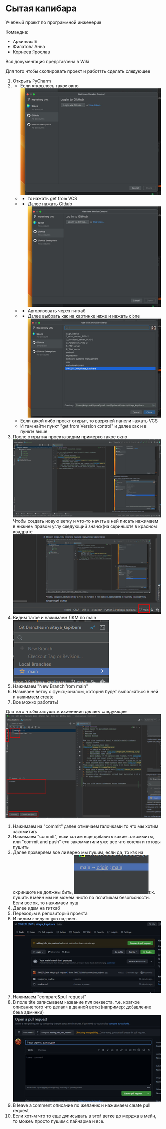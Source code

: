 # Сытая капибара
Учебный проект по программной инженерии

Командна:
- Архипова Е
- Филатова Анна
- Корнеев Ярослав

Вся документация представлена в Wiki

Для того чтобы скопировать проект и работать сделать следующее
1. Открыть PyCharm
2. - Если открылось такое окно
![img.png](images_for_readme/img.png)
    - - то нажать get from VCS
    - - Далее нажать Github ![img.png](images_for_readme/img_1.png)
    - - Авторизовать через гитхаб
    - - Далее выбрать как на картинке ниже и нажать clone ![img.png](images_for_readme/img_2.png)
   - Если какой либо проект открыт, то вверхней панели нажать VCS
   - И там найти пункт "get from Version control" и далее как и в пункте выше
3. После открытия проекта видим примерно такое окно ![img.png](images_for_readme/img_3.png)
Чтобы создать новую ветку и что-то начать в ней писать нажимаем в нижнем правом углу следующий значок(на скриншоте в красном квадрате)
![img.png](images_for_readme/img_4.png)
4. Видим такое и нажимаем ЛКМ по main ![img.png](images_for_readme/img_5.png)
5. Нажимаем "New Branch from main"
6. Называем ветку с функционалом, который будет выполняться в ней и нажимаем create
7. Все можно работать!


Для того чтобы запушить изменения делаем следующее ![img.png](images_for_readme/img_6.png)
1. Нажимаем на "commit" далее отмечаем галочками то что мы хотим закомитить
2. Нажимаем "commit", если хотим еще добавить какие то коммиты, или "commit and push" есл закоммитили уже все что хотели и готовы пушить
3. Далее проверяем все ли верно мы пушим, если да, то как на скриншоте не должны быть, ![img.png](images_for_readme/img_7.png)т.к. пушить в мейн мы не можем чисто по политикам безопасности. Если все ок, то нажимаем пуш
4. Далее идем на гитхаб
5. Переходим в репозиторий проекта
6. И видим следующую надпись ![img.png](images_for_readme/img_8.png)
7. Нажимаем "compare&pull request"
8. В поле title записываем название пул реквеста, т.е. краткое описание того что делали в данной ветке(например: добавление бэка админки) ![img.png](images_for_readme/img_9.png)
9. В leave a comment описание по желанию и нажимаем create pull request
10. Если хотим что то еще дописывать в этой ветке до мерджа в мейн, то можем просто пушим с пайчарма и все.

